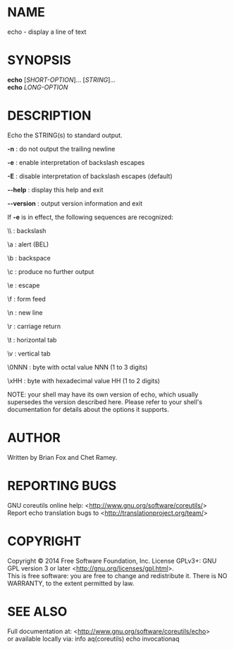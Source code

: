 NAME
====

echo - display a line of text

SYNOPSIS
========

**echo** [*SHORT-OPTION*]... [*STRING*]...\
 **echo** *LONG-OPTION*

DESCRIPTION
===========

Echo the STRING(s) to standard output.

**-n**
:   do not output the trailing newline

**-e**
:   enable interpretation of backslash escapes

**-E**
:   disable interpretation of backslash escapes (default)

**--help**
:   display this help and exit

**--version**
:   output version information and exit

If **-e** is in effect, the following sequences are recognized:

\\\\
:   backslash

\\a
:   alert (BEL)

\\b
:   backspace

\\c
:   produce no further output

\\e
:   escape

\\f
:   form feed

\\n
:   new line

\\r
:   carriage return

\\t
:   horizontal tab

\\v
:   vertical tab

\\0NNN
:   byte with octal value NNN (1 to 3 digits)

\\xHH
:   byte with hexadecimal value HH (1 to 2 digits)

NOTE: your shell may have its own version of echo, which usually supersedes the version described here. Please refer to your shell's documentation for details about the options it supports.

AUTHOR
======

Written by Brian Fox and Chet Ramey.

REPORTING BUGS
==============

GNU coreutils online help: \<<http://www.gnu.org/software/coreutils/>\>\
 Report echo translation bugs to \<<http://translationproject.org/team/>\>

COPYRIGHT
=========

Copyright © 2014 Free Software Foundation, Inc. License GPLv3+: GNU GPL version 3 or later \<<http://gnu.org/licenses/gpl.html>\>.\
 This is free software: you are free to change and redistribute it. There is NO WARRANTY, to the extent permitted by law.

SEE ALSO
========

Full documentation at: \<<http://www.gnu.org/software/coreutils/echo>\>\
 or available locally via: info aq(coreutils) echo invocationaq
